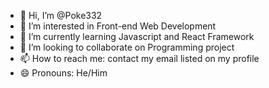 - 👋 Hi, I’m @Poke332
- 👀 I’m interested in Front-end Web Development
- 🌱 I’m currently learning Javascript and React Framework
- 💞️ I’m looking to collaborate on Programming project
- 📫 How to reach me: contact my email listed on my profile
- 😄 Pronouns: He/Him

<!---
Poke332/Poke332 is a ✨ special ✨ repository because its `README.md` (this file) appears on your GitHub profile.
You can click the Preview link to take a look at your changes.
--->
